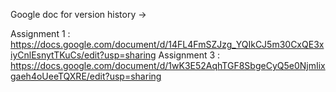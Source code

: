 Google doc for version history ->

Assignment 1 : https://docs.google.com/document/d/14FL4FmSZJzg_YQIkCJ5m30CxQE3xiyCnlEsnytTKuCs/edit?usp=sharing
Assignment 3 : https://docs.google.com/document/d/1wK3E52AqhTGF8SbgeCyQ5e0NjmIixgaeh4oUeeTQXRE/edit?usp=sharing

